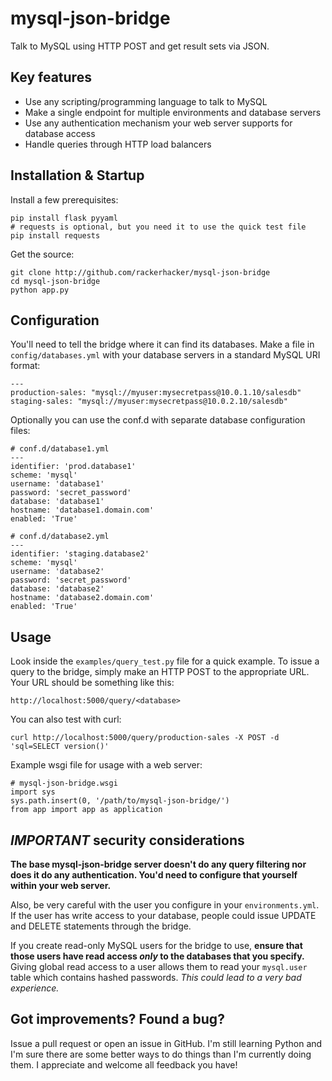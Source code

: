 mysql-json-bridge
=================
Talk to MySQL using HTTP POST and get result sets via JSON.

Key features
------------

* Use any scripting/programming language to talk to MySQL
* Make a single endpoint for multiple environments and database servers
* Use any authentication mechanism your web server supports for database access
* Handle queries through HTTP load balancers

Installation & Startup
----------------------
Install a few prerequisites:

    pip install flask pyyaml
    # requests is optional, but you need it to use the quick test file
    pip install requests 

Get the source:

    git clone http://github.com/rackerhacker/mysql-json-bridge
    cd mysql-json-bridge
    python app.py

Configuration
-------------
You'll need to tell the bridge where it can find its databases.  Make a file in `config/databases.yml` with your database servers in a standard MySQL URI format:

    --- 
    production-sales: "mysql://myuser:mysecretpass@10.0.1.10/salesdb"
    staging-sales: "mysql://myuser:mysecretpass@10.0.2.10/salesdb"

Optionally you can use the conf.d with separate database configuration files:

    # conf.d/database1.yml
    ---
    identifier: 'prod.database1'
    scheme: 'mysql'
    username: 'database1'
    password: 'secret_password'
    database: 'database1'
    hostname: 'database1.domain.com'
    enabled: 'True'

    # conf.d/database2.yml
    ---
    identifier: 'staging.database2'
    scheme: 'mysql'
    username: 'database2'
    password: 'secret_password'
    database: 'database2'
    hostname: 'database2.domain.com'
    enabled: 'True'

Usage
-----
Look inside the `examples/query_test.py` file for a quick example.  To issue a query to the bridge, simply make an HTTP POST to the appropriate URL.  Your URL should be something like this:

    http://localhost:5000/query/<database>

You can also test with curl:

    curl http://localhost:5000/query/production-sales -X POST -d 'sql=SELECT version()'

Example wsgi file for usage with a web server:

    # mysql-json-bridge.wsgi
    import sys
    sys.path.insert(0, '/path/to/mysql-json-bridge/')
    from app import app as application

*IMPORTANT* security considerations
-----------------------------------
**The base mysql-json-bridge server doesn't do any query filtering nor does it do any authentication.  You'd need to configure that yourself within your web server.**

Also, be very careful with the user you configure in your `environments.yml`.  If the user has write access to your database, people could issue UPDATE and DELETE statements through the bridge.

If you create read-only MySQL users for the bridge to use, **ensure that those users have read access *only* to the databases that you specify.**  Giving global read access to a user allows them to read your `mysql.user` table which contains hashed passwords.  *This could lead to a very bad experience.*

Got improvements?  Found a bug?
-------------------------------
Issue a pull request or open an issue in GitHub.  I'm still learning Python and I'm sure there are some better ways to do things than I'm currently doing them.  I appreciate and welcome all feedback you have!
